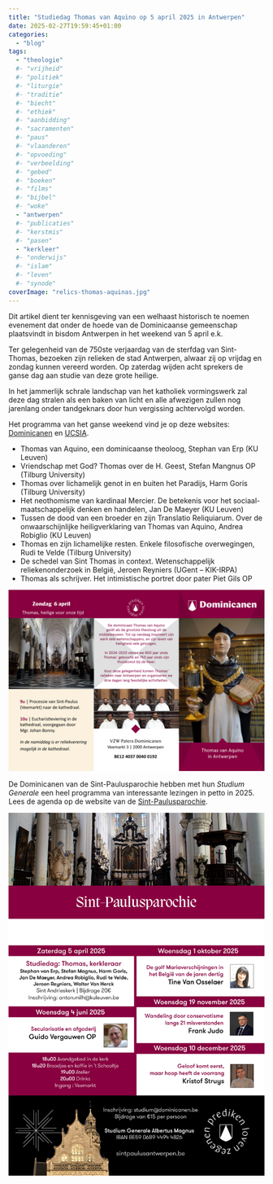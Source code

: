 ```yaml
---
title: "Studiedag Thomas van Aquino op 5 april 2025 in Antwerpen"
date: 2025-02-27T19:59:45+01:00
categories: 
  - "blog"
tags:
  - "theologie"
  #- "vrijheid"
  #- "politiek"
  #- "liturgie"
  #- "traditie"
  #- "biecht"
  #- "ethiek"
  #- "aanbidding"
  #- "sacramenten"
  #- "paus"
  #- "vlaanderen"
  #- "opvoeding"
  #- "verbeelding"
  #- "gebed"
  #- "boeken"
  #- "films"
  #- "bijbel"
  #- "woke"
  - "antwerpen"
  #- "publicaties"
  #- "kerstmis"
  #- "pasen"
  - "kerkleer"
  #- "onderwijs"
  #- "islam"
  #- "leven"
  #- "synode"
coverImage: "relics-thomas-aquinas.jpg"
---
```


Dit artikel dient ter kennisgeving van een welhaast historisch te noemen evenement dat onder de hoede van de Dominicaanse gemeenschap plaatsvindt in bisdom Antwerpen in het weekend van 5 april e.k.

Ter gelegenheid van de 750ste verjaardag van de sterfdag van Sint-Thomas, bezoeken zijn relieken de stad Antwerpen, alwaar zij op vrijdag en zondag kunnen vereerd worden. Op zaterdag wijden acht sprekers de ganse dag aan studie van deze grote heilige.

In het jammerlijk schrale landschap van het katholiek vormingswerk zal deze dag stralen als een baken van licht en alle afwezigen zullen nog jarenlang onder tandgeknars door hun vergissing achtervolgd worden.

Het programma van het ganse weekend vind je op deze websites: [Dominicanen](https://www.dominicanen.org/nl/nieuws/relieken-van-thomas-van-aquino-naar-antwerpen-en-zwolle) en [UCSIA](https://www.ucsia.org/evenementen/thomas-kerkleraar/).

- Thomas van Aquino, een dominicaanse theoloog, Stephan van Erp (KU Leuven)
- Vriendschap met God? Thomas over de H. Geest, Stefan Mangnus OP (Tilburg University)
- Thomas over lichamelijk genot in en buiten het Paradijs, Harm Goris (Tilburg University)
- Het neothomisme van kardinaal Mercier. De betekenis voor het sociaal-maatschappelijk denken en handelen, Jan De Maeyer (KU Leuven)
- Tussen de dood van een broeder en zijn Translatio Reliquiarum. Over de onwaarschijnlijke heiligverklaring van Thomas van Aquino, Andrea Robiglio (KU Leuven)
- Thomas en zijn lichamelijke resten. Enkele filosofische overwegingen, Rudi te Velde (Tilburg University)
- De schedel van Sint Thomas in context. Wetenschappelijk reliekenonderzoek in België, Jeroen Reyniers (UGent – KIK-IRPA)
- Thomas als schrijver. Het intimistische portret door pater Piet Gils OP

[![Studiedag Thomas van Aquino](images/Thomas-van-Aquino.png "Studiedag Thomas van Aquino")](https://www.dominicanen.org/nl/nieuws/relieken-van-thomas-van-aquino-naar-antwerpen-en-zwolle)

De Dominicanen van de Sint-Paulusparochie hebben met hun *Studium Generale* een heel programma van interessante lezingen in petto in 2025. Lees de agenda op de website van de [Sint-Paulusparochie](https://www.sintpaulusantwerpen.be/sint-paulus-academie-redactie/studium-generale/uw-opiniestukken/).

[![Studium Generale 2025](images/Studium.2025.png "Studium Generale 2025")](https://www.sintpaulusantwerpen.be/sint-paulus-academie-redactie/studium-generale/uw-opiniestukken/)

